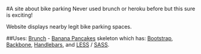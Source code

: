 #A site about bike parking
Never used brunch or heroku before but this sure is exciting!  

Website displays nearby legit bike parking spaces.

##Uses:
[Brunch](http://brunch.io) - [Banana Pancakes](https://github.com/Anaphase/brunch-banana-pancakes) skeleton which has: [Bootstrap](http://getbootstrap.com/), [Backbone](http://backbonejs.org/), [Handlebars](http://handlebarsjs.com/), and [LESS](http://lesscss.org/) / [SASS](http://sass-lang.com/).
